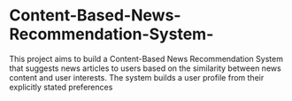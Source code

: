 # Content-Based-News-Recommendation-System-
This project aims to build a Content-Based News Recommendation System that suggests  news articles to users based on the similarity between news content and user interests. The  system builds a user profile from their explicitly stated preferences
